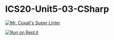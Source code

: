 # ICS20-Unit5-03-CSharp

[![Mr. Coxall's Super Linter](https://github.com/joannesanthosh/ICS20-Unit5-03-CSharp/workflows/Ava%20Venturino's%20Super%20Linter/badge.svg)](https://github.com/joannesanthosh/ICS20-Unit5-03-CSharp/actions)

[![Run on Repl.it](https://repl.it/badge/github/joannesanthosh/ICS20-Unit5-03-CSharp)](https://repl.it/github/joannesanthosh/ICS20-Unit5-03-CSharp)
